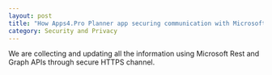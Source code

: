 ```yaml
---
layout: post
title: "How Apps4.Pro Planner app securing communication with Microsoft Planner?"
category: Security and Privacy
---
```

We are collecting and updating all the information using Microsoft Rest and Graph APIs through secure HTTPS channel.
